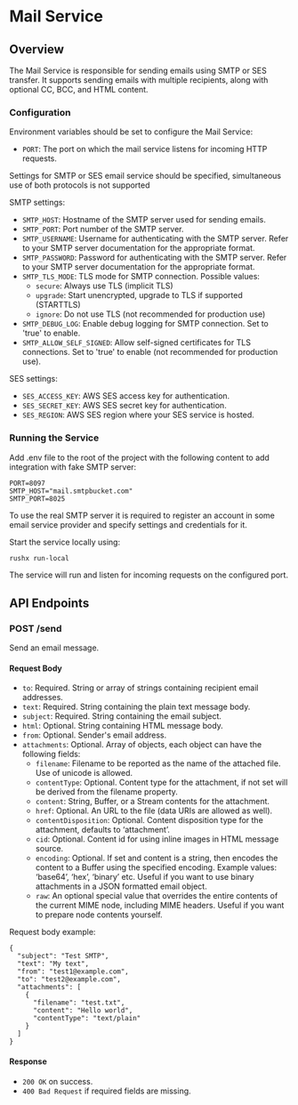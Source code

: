 # Mail Service

## Overview

The Mail Service is responsible for sending emails using SMTP or SES transfer. 
It supports sending emails with multiple recipients, along with optional CC, BCC, and HTML content.

### Configuration

Environment variables should be set to configure the Mail Service:
- `PORT`: The port on which the mail service listens for incoming HTTP requests.

Settings for SMTP or SES email service should be specified, simultaneous use of both protocols is not supported

SMTP settings:
- `SMTP_HOST`: Hostname of the SMTP server used for sending emails.
- `SMTP_PORT`: Port number of the SMTP server.
- `SMTP_USERNAME`: Username for authenticating with the SMTP server. Refer to your SMTP server documentation for the appropriate format.
- `SMTP_PASSWORD`: Password for authenticating with the SMTP server. Refer to your SMTP server documentation for the appropriate format.
- `SMTP_TLS_MODE`: TLS mode for SMTP connection. Possible values:
  - `secure`: Always use TLS (implicit TLS)
  - `upgrade`: Start unencrypted, upgrade to TLS if supported (STARTTLS)
  - `ignore`: Do not use TLS (not recommended for production use)
- `SMTP_DEBUG_LOG`: Enable debug logging for SMTP connection. Set to 'true' to enable.
- `SMTP_ALLOW_SELF_SIGNED`: Allow self-signed certificates for TLS connections. Set to 'true' to enable (not recommended for production use).

SES settings:
- `SES_ACCESS_KEY`: AWS SES access key for authentication.
- `SES_SECRET_KEY`: AWS SES secret key for authentication.
- `SES_REGION`: AWS SES region where your SES service is hosted.

### Running the Service

Add .env file to the root of the project with the following content to add integration with fake SMTP server:
```
PORT=8097
SMTP_HOST="mail.smtpbucket.com"
SMTP_PORT=8025 
```
To use the real SMTP server it is required to register an account in some email service provider and specify settings and credentials for it.

Start the service locally using:
```bash
rushx run-local
```

The service will run and listen for incoming requests on the configured port.

## API Endpoints

### POST /send

Send an email message.

#### Request Body

- `to`: Required. String or array of strings containing recipient email addresses.
- `text`: Required. String containing the plain text message body.
- `subject`: Required. String containing the email subject.
- `html`: Optional. String containing HTML message body.
- `from`: Optional. Sender's email address.
- `attachments`: Optional. Array of objects, each object can have the following fields:
  - `filename`: Filename to be reported as the name of the attached file. Use of unicode is allowed.
  - `contentType`: Optional. Content type for the attachment, if not set will be derived from the filename property.
  - `content`: String, Buffer, or a Stream contents for the attachment.
  - `href`: Optional. An URL to the file (data URIs are allowed as well).
  - `contentDisposition`: Optional. Content disposition type for the attachment, defaults to ‘attachment’.
  - `cid`: Optional. Content id for using inline images in HTML message source.
  - `encoding`: Optional. If set and content is a string, then encodes the content to a Buffer using the specified encoding. Example values: ‘base64’, ‘hex’, ‘binary’ etc. Useful if you want to use binary attachments in a JSON formatted email object.
  - `raw`: An optional special value that overrides the entire contents of the current MIME node, including MIME headers. Useful if you want to prepare node contents yourself.

Request body example:
```
{
  "subject": "Test SMTP",
  "text": "My text",
  "from": "test1@example.com",
  "to": "test2@example.com",
  "attachments": [
    {
      "filename": "test.txt",
      "content": "Hello world",
      "contentType": "text/plain"
    }	
  ]
}
```

#### Response

- `200 OK` on success.
- `400 Bad Request` if required fields are missing.
